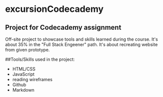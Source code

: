 # excursionCodecademy
## Project for Codecademy assignment 

Off-site project to showcase tools and skills learned during the course. It's about 35% in the "Full Stack Engeener" path. It's about recreating website from given prototype. 

##Tools/Skills used in the project:
- HTML/CSS
- JavaScript
- reading wireframes
- Github 
- Markdown
